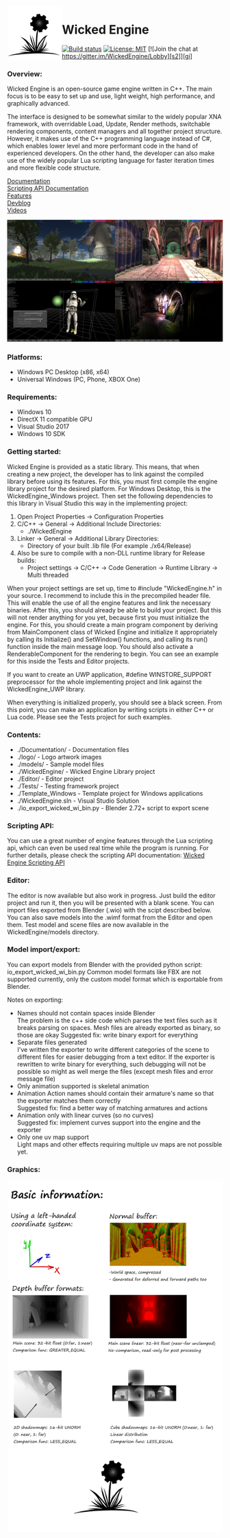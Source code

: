 <img align="left" src="logo/logo_small.png" width="128px"/>

# Wicked Engine

[![Build status][s1]][av] [![License: MIT][s3]][li] [![Join the chat at https://gitter.im/WickedEngine/Lobby][s2]][gi]

[s1]: https://ci.appveyor.com/api/projects/status/3dbcee5gd6i7qh7v?svg=true
[s2]: https://badges.gitter.im/WickedEngine/Lobby.svg
[s3]: https://img.shields.io/badge/License-MIT-yellow.svg

[av]: https://ci.appveyor.com/project/turanszkij/wickedengine
[gi]: https://gitter.im/WickedEngine/Lobby?utm_source=badge&utm_medium=badge&utm_campaign=pr-badge&utm_content=badge
[li]: https://opensource.org/licenses/MIT

### Overview:

Wicked Engine is an open-source game engine written in C++. The main focus is to be easy to set up and use, light weight, high performance, and graphically advanced.

The interface is designed to be somewhat similar to the widely popular XNA framework, with overridable Load, Update, Render methods, switchable rendering components, content managers and all together project structure. However, it makes use of the C++ programming language instead of C#, which enables lower level and more performant code in the hand of experienced developers. On the other hand, the developer can also make use of the widely popular Lua scripting language for faster iteration times and more flexible code structure.

[Documentation](Documentation/WickedEngine-Documentation.md)<br/>
[Scripting API Documentation](Documentation/ScriptingAPI-Documentation.md)<br/>
[Features](features.txt)<br/>
[Devblog](https://turanszkij.wordpress.com/)<br/>
[Videos](https://www.youtube.com/playlist?list=PLLN-1FTGyLU_HJoC5zx6hJkB3D2XLiaxS)<br/>

![Promo](logo/promo.png)

### Platforms:
- Windows PC Desktop (x86, x64)
- Universal Windows (PC, Phone, XBOX One)

### Requirements:

- Windows 10
- DirectX 11 compatible GPU
- Visual Studio 2017
- Windows 10 SDK


### Getting started: 

Wicked Engine is provided as a static library. This means, that when creating a new project, the developer has to link against the compiled library before using its features. For this, you must first compile the engine library project for the desired platform. For Windows Desktop, this is the WickedEngine_Windows project. Then set the following dependencies to this library in Visual Studio this way in the implementing project:

1. Open Project Properties -> Configuration Properties
2. C/C++ -> General -> Additional Include Directories: 
	- ./WickedEngine
3. Linker -> General -> Additional Library Directories:
	- Directory of your built .lib file (For example ./x64/Release)
4. Also be sure to compile with a non-DLL runtime library for Release builds:
	- Project settings -> C/C++ -> Code Generation -> Runtime Library -> Multi threaded

When your project settings are set up, time to #include "WickedEngine.h" in your source. I recommend to include this
in the precompiled header file. This will enable the use of all the engine features and link the necessary binaries. After this, you should already be able to build your project. But this will not render anything for you yet, because first you must initialize the engine. For this, you should create a main program component by deriving from MainComponent class of Wicked Engine and initialize it appropriately by calling its Initialize() and SetWindow() functions, and calling its run() function inside the main message loop. You should also activate a RenderableComponent for the rendering to begin. You can see an example for this inside the Tests and Editor projects.

If you want to create an UWP application, #define WINSTORE_SUPPORT preprocessor for the whole implementing project and link against the WickedEngine_UWP library.

When everything is initialized properly, you should see a black screen. From this point, you can make an application by writing scripts in either C++ or Lua code. Please see the Tests project for such examples.

### Contents:

- ./Documentation/						- Documentation files
- ./logo/								- Logo artwork images
- ./models/								- Sample model files
- ./WickedEngine/						- Wicked Engine Library project
- ./Editor/								- Editor project
- ./Tests/								- Testing framework project
- ./Template_Windows					- Template project for Windows applications
- ./WickedEngine.sln 					- Visual Studio Solution
- ./io_export_wicked_wi_bin.py 			- Blender 2.72+ script to export scene

### Scripting API:

You can use a great number of engine features through the Lua scripting api, which can even be used real time while the program is running.
For further details, please check the scripting API documentation: [Wicked Engine Scripting API](Documentation/ScriptingAPI-Documentation.md)


### Editor:

The editor is now available but also work in progress. Just build the editor project and run it, then you will be presented with a blank scene.
You can import files exported from Blender (.wio) with the scipt described below. You can also save models into the .wimf format from the Editor
and open them. 
Test model and scene files are now available in the WickedEngine/models directory.


### Model import/export:

You can export models from Blender with the provided python script: io_export_wicked_wi_bin.py
Common model formats like FBX are not supported currently, only the custom model format which is exportable from Blender.<br/>

Notes on exporting:
- Names should not contain spaces inside Blender<br/>
	The problem is the c++ side code which parses the text files such as it breaks parsing on spaces. 
	Mesh files are already exported as binary, so those are okay
	Suggested fix: write binary export for everything
- Separate files generated<br/>
	I've written the exporter to write different categories of the scene to different files for easier debugging
	from a text editor. If the exporter is rewritten to write binary for everything, such debugging will
	not be possible so might as well merge the files (except mesh files and error message file)
- Only animation supported is skeletal animation<br/>
- Animation Action names should contain their armature's name so that the exporter matches them correctly<br/>
	Suggested fix: find a better way of matching armatures and actions
- Animation only with linear curves (so no curves)<br/>
	Suggested fix: implement curves support into the engine and the exporter
- Only one uv map support<br/>
	Light maps and other effects requiring multiple uv maps are not possible yet.
	

### Graphics:

![InformationSheet](Documentation/information_sheet.png)

